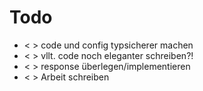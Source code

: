 # Todo

- < > code und config typsicherer machen
- < > vllt. code noch eleganter schreiben?!
- < > response überlegen/implementieren
- < > Arbeit schreiben